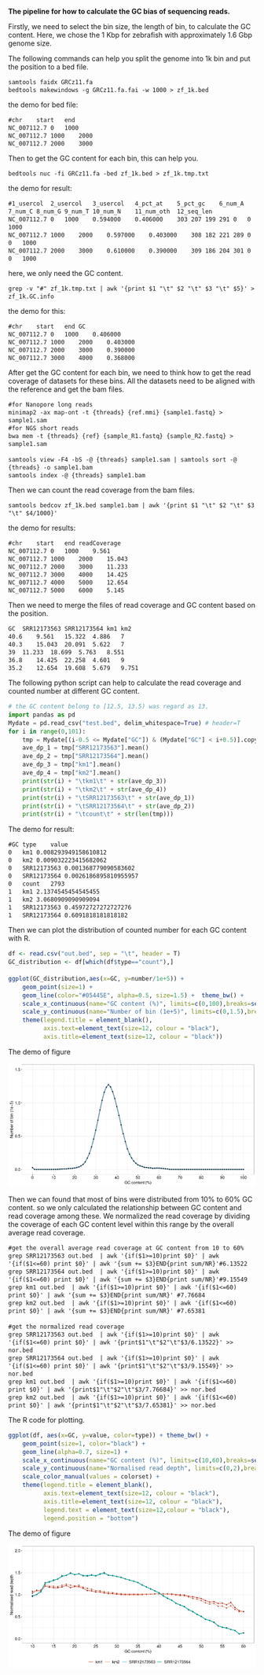 **The pipeline for how to calculate the GC bias of sequencing reads.**

Firstly, we need to select the bin size, the length of bin, to calculate the GC content. Here, we chose the 1 Kbp for zebrafish with approximately 1.6 Gbp genome size.

The following commands can help you split the genome into 1k bin and put the position to a bed file.

```shell
samtools faidx GRCz11.fa 
bedtools makewindows -g GRCz11.fa.fai -w 1000 > zf_1k.bed
```

the demo for bed file:

```shell
#chr	start	end
NC_007112.7	0	1000
NC_007112.7	1000	2000
NC_007112.7	2000	3000
```

Then to get the GC content for each bin, this can help you.

```shell
bedtools nuc -fi GRCz11.fa -bed zf_1k.bed > zf_1k.tmp.txt
```

the demo for result:

```shell
#1_usercol	2_usercol	3_usercol	4_pct_at	5_pct_gc	6_num_A	7_num_C	8_num_G	9_num_T	10_num_N	11_num_oth	12_seq_len
NC_007112.7	0	1000	0.594000	0.406000	303	207	199	291	0	0	1000
NC_007112.7	1000	2000	0.597000	0.403000	308	182	221	289	0	0	1000
NC_007112.7	2000	3000	0.610000	0.390000	309	186	204	301	0	0	1000
```

here, we only need the GC content.

```shell
grep -v "#" zf_1k.tmp.txt | awk '{print $1 "\t" $2 "\t" $3 "\t" $5}' > zf_1k.GC.info
```

the demo for this:

```shell
#chr	start	end	GC
NC_007112.7	0	1000	0.406000
NC_007112.7	1000	2000	0.403000
NC_007112.7	2000	3000	0.390000
NC_007112.7	3000	4000	0.368000
```

After get the GC content for each bin, we need to think how to get the read coverage of datasets for these bins. All the datasets need to be aligned with the reference and get the bam files.

```shell
#for Nanopore long reads
minimap2 -ax map-ont -t {threads} {ref.mmi} {sample1.fastq} > sample1.sam 
#for NGS short reads
bwa mem -t {threads} {ref} {sample_R1.fastq} {sample_R2.fastq} > sample1.sam 

samtools view -F4 -bS -@ {threads} sample1.sam | samtools sort -@ {threads} -o sample1.bam
samtools index -@ {threads} sample1.bam
```

Then we can count the read coverage from the bam files.

```shell
samtools bedcov zf_1k.bed sample1.bam | awk '{print $1 "\t" $2 "\t" $3 "\t" $4/1000}'
```

the demo for results:

```shell
#chr	start	end	readCoverage
NC_007112.7	0	1000	9.561
NC_007112.7	1000	2000	15.043
NC_007112.7	2000	3000	11.233
NC_007112.7	3000	4000	14.425
NC_007112.7	4000	5000	12.654
NC_007112.7	5000	6000	5.145
```

Then we need to merge the files of read coverage and GC content based on the position.

```shell
GC	SRR12173563	SRR12173564	km1	km2
40.6	9.561	15.322	4.886	7
40.3	15.043	20.091	5.622	7
39	11.233	18.699	5.763	8.551
36.8	14.425	22.258	4.601	9
35.2	12.654	19.608	5.679	9.751
```

The following python script can help to calculate the read coverage and counted number at different GC content.

```python
# the GC content belong to [12.5, 13.5) was regard as 13.
import pandas as pd
Mydate = pd.read_csv("test.bed", delim_whitespace=True) # header=T
for i in range(0,101):
    tmp = Mydate[(i-0.5 <= Mydate["GC"]) & (Mydate["GC"] < i+0.5)].copy()
    ave_dp_1 = tmp["SRR12173563"].mean()
    ave_dp_2 = tmp["SRR12173564"].mean()
    ave_dp_3 = tmp["km1"].mean()
    ave_dp_4 = tmp["km2"].mean()
    print(str(i) + "\tkm1\t" + str(ave_dp_3))
    print(str(i) + "\tkm2\t" + str(ave_dp_4))
    print(str(i) + "\tSRR12173563\t" + str(ave_dp_1))
    print(str(i) + "\tSRR12173564\t" + str(ave_dp_2))
    print(str(i) + "\tcount\t" + str(len(tmp)))
```

The demo for result:

```shell
#GC	type	value
0	km1	0.008293949158610812
0	km2	0.009032223415682062
0	SRR12173563	0.001368779090583602
0	SRR12173564	0.0026186895810955957
0	count	2793
1	km1	2.1374545454545455
1	km2	3.0680909090909094
1	SRR12173563	0.45972727272727276
1	SRR12173564	0.6091818181818182
```

Then we can plot the distribution of counted number for each GC content with R.

```R
df <- read.csv("out.bed", sep = "\t", header = T)
GC_distribution <- df[which(df$type=="count"),]

ggplot(GC_distribution,aes(x=GC, y=number/1e+5)) + 
	geom_point(size=1) +
	geom_line(color="#05445E", alpha=0.5, size=1.5) +  theme_bw() +
	scale_x_continuous(name="GC content (%)", limits=c(0,100),breaks=seq(0,100,10)) +
	scale_y_continuous(name="Number of bin (1e+5)", limits=c(0,1.5),breaks=seq(0,1.5,0.5)) +
	theme(legend.title = element_blank(),
          axis.text=element_text(size=12, colour = "black"),
          axis.title=element_text(size=12, colour = "black"))
```

The demo of figure

![alt text](demo_1.png)

Then we can found that most of bins were distributed from 10% to 60% GC content. so we only calculated the relationship between GC content and read coverage among these.  We normalized the read coverage by dividing the coverage of each GC content level within this range by the overall average read coverage.

```shell
#get the overall average read coverage at GC content from 10 to 60%
grep SRR12173563 out.bed  | awk '{if($1>=10)print $0}' | awk '{if($1<=60) print $0}' | awk '{sum += $3}END{print sum/NR}'#6.13522
grep SRR12173564 out.bed  | awk '{if($1>=10)print $0}' | awk '{if($1<=60) print $0}' | awk '{sum += $3}END{print sum/NR}'#9.15549
grep km1 out.bed  | awk '{if($1>=10)print $0}' | awk '{if($1<=60) print $0}' | awk '{sum += $3}END{print sum/NR}' #7.76684
grep km2 out.bed  | awk '{if($1>=10)print $0}' | awk '{if($1<=60) print $0}' | awk '{sum += $3}END{print sum/NR}' #7.65381

#get the normalized read coverage
grep SRR12173563 out.bed  | awk '{if($1>=10)print $0}' | awk '{if($1<=60) print $0}' | awk '{print$1"\t"$2"\t"$3/6.13522}' >> nor.bed
grep SRR12173564 out.bed  | awk '{if($1>=10)print $0}' | awk '{if($1<=60) print $0}' | awk '{print$1"\t"$2"\t"$3/9.15549}' >> nor.bed
grep km1 out.bed  | awk '{if($1>=10)print $0}' | awk '{if($1<=60) print $0}' | awk '{print$1"\t"$2"\t"$3/7.76684}' >> nor.bed
grep km2 out.bed  | awk '{if($1>=10)print $0}' | awk '{if($1<=60) print $0}' | awk '{print$1"\t"$2"\t"$3/7.65381}' >> nor.bed
```

The R code for plotting.

```R
ggplot(df, aes(x=GC, y=value, color=type)) + theme_bw() +
	geom_point(size=1, color="black") + 
	geom_line(alpha=0.7, size=1) +
	scale_x_continuous(name="GC content (%)", limits=c(10,60),breaks=seq(10,60,5)) +
	scale_y_continuous(name="Normalised read depth", limits=c(0,2),breaks=seq(0,2,0.5)) +
	scale_color_manual(values = colorset) +
	theme(legend.title = element_blank(),
          axis.text=element_text(size=12, colour = "black"),
          axis.title=element_text(size=12, colour = "black"),
          legend.text = element_text(size=12,colour = "black"),
          legend.position = "bottom")
```

The demo of figure

![alt text](demo_2.png)
